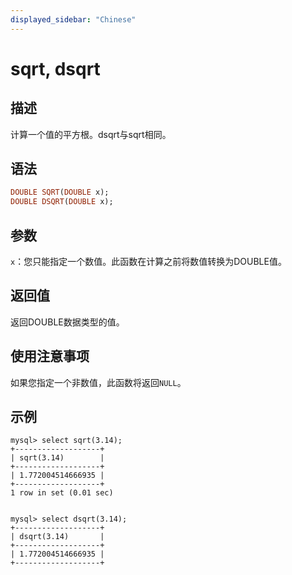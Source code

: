 ```yaml
---
displayed_sidebar: "Chinese"
---
```


# sqrt, dsqrt

## 描述

计算一个值的平方根。dsqrt与sqrt相同。

## 语法

```Haskell
DOUBLE SQRT(DOUBLE x);
DOUBLE DSQRT(DOUBLE x);
```

## 参数

`x`：您只能指定一个数值。此函数在计算之前将数值转换为DOUBLE值。

## 返回值

返回DOUBLE数据类型的值。

## 使用注意事项

如果您指定一个非数值，此函数将返回`NULL`。

## 示例

```Plain
mysql> select sqrt(3.14);
+-------------------+
| sqrt(3.14)        |
+-------------------+
| 1.772004514666935 |
+-------------------+
1 row in set (0.01 sec)


mysql> select dsqrt(3.14);
+-------------------+
| dsqrt(3.14)       |
+-------------------+
| 1.772004514666935 |
+-------------------+
```